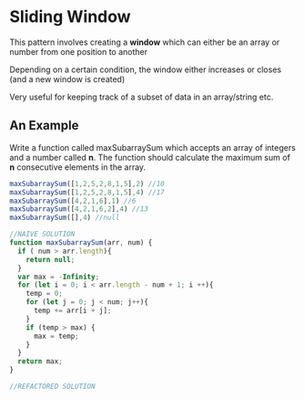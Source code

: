 # Sliding Window
This pattern involves creating a __window__ which can either be an array or number from one position to another

Depending on a certain condition, the window either increases or closes (and a new window is created)

Very useful for keeping track of a subset of data in an array/string etc.

## An Example
Write a function called maxSubarraySum which accepts an array of integers and a number called __n__. The function should calculate the maximum sum of __n__ consecutive elements in the array.

```javascript
maxSubarraySum([1,2,5,2,8,1,5],2) //10
maxSubarraySum([1,2,5,2,8,1,5],4) //17
maxSubarraySum([4,2,1,6],1) //6
maxSubarraySum([4,2,1,6,2],4) //13
maxSubarraySum([],4) //null

//NAIVE SOLUTION
function maxSubarraySum(arr, num) {
  if ( num > arr.length){
    return null;
  }
  var max = -Infinity;
  for (let i = 0; i < arr.length - num + 1; i ++){
    temp = 0;
    for (let j = 0; j < num; j++){
      temp += arr[i + j];
    }
    if (temp > max) {
      max = temp;
    }
  }
  return max;
}

//REFACTORED SOLUTION
```
